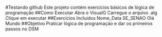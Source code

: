 #Testando github
Este projeto contém exercícios básicos de lógica de programação
##Como Executar
Abra o VisualG
Carregue o arquivo .alg
Clique em executar
##Exercícios Incluidos
Nome_Data
SE_SENAO
Olá Mundo
##Objetivo
Praticar lógica de programação e dar os primeiros passos no DSM

